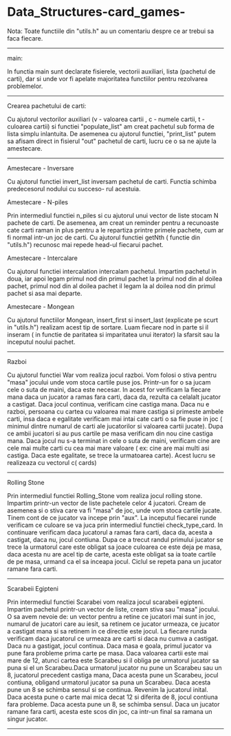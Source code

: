 # Data_Structures-card_games-

Nota: Toate functiile din "utils.h" au un comentariu
despre ce ar trebui sa faca fiecare.

-----------------------------------------------------

main:

In functia main sunt declarate fisierele, vectorii 
auxiliari, lista (pachetul de carti), dar si unde vor
fi apelate majoritatea functiilor pentru rezolvarea
problemelor. 

------------------------------------------------------

Crearea pachetului de carti:

Cu ajutorul vectorilor auxiliari (v - valoarea cartii
, c - numele cartii, t - culoarea cartii) si functiei
"populate_list" am creat pachetul sub forma de lista
simplu inlantuita. De asemenea cu ajutorul functiei,
"print_list" putem sa afisam direct in fisierul "out"
pachetul de carti, lucru ce o sa ne ajute la amestecare.

------------------------------------------------------ 

Amestecare - Inversare

Cu ajutorul functiei invert_list inversam pachetul de 
carti. Functia schimba predecesorul nodului cu succeso-
rul acestuia.

Amestecare - N-piles 

Prin intermediul functiei n_piles si cu ajutorul unui
vector de liste stocam N pachete de carti. De asemenea,
am creat un reminder pentru a recunoaste cate carti
raman in plus pentru a le repartiza printre primele
pachete, cum ar fi normal intr-un joc de carti.
Cu ajutorul functiei getNth ( functie din "utils.h") 
recunosc mai repede head-ul fiecarui pachet.

Amestecare - Intercalare

Cu ajutorul functiei intercalation intercalam pachetul.
Impartim pachetul in doua, iar apoi legam primul nod
din primul pachet la primul nod din al doilea pachet,
primul nod din al doilea pachet il legam la al doilea nod
din primul pachet si asa mai departe.

Amestecare - Mongean

Cu ajutorul functiilor Mongean, insert_first si insert_last
(explicate pe scurt in "utils.h") realizam acest tip de 
sortare. Luam fiecare nod in parte si il inseram ( in
functie de paritatea si imparitatea unui iterator) la
sfarsit sau la inceputul noului pachet.

-------------------------------------------------------

Razboi

Cu ajutorul functiei War vom realiza jocul razboi.
Vom folosi o stiva pentru "masa" jocului unde vom
stoca cartile puse jos. Printr-un for o sa jucam cele
o suta de maini, daca este necesar. In acest for verificam
la fiecare mana daca un jucator a ramas fara carti, daca da,
rezulta ca celalalt jucator a castigat. Daca jocul continua,
verificam cine castiga mana. Daca nu e razboi, persoana cu
cartea cu valoarea mai mare castiga si primeste ambele carti,
insa daca e egalitate verificam mai intai cate carti o sa fie
puse in joc ( minimul dintre numarul de carti ale jucatorilor si
valoarea cartii jucate). Dupa ce ambii jucatori si au pus cartile
pe masa verificam din nou cine castiga mana. Daca jocul nu s-a
terminat in cele o suta de maini, verificam cine are cele mai
multe carti cu cea mai mare valoare ( ex: cine are mai multi asi
castiga. Daca este egalitate, se trece la urmatoarea carte).
Acest lucru se realizeaza cu vectorul c( cards)

-------------------------------------------------------

Rolling Stone

Prin intermediul functiei Rolling_Stone vom realiza jocul
rolling stone. Impartim printr-un vector de liste pachetele
celor 4 jucatori. Cream de asemenea si o stiva care va fi
"masa" de joc, unde vom stoca cartile jucate. Tinem cont 
de ce jucator va incepe prin "aux". La inceputul fiecarei
runde verificam ce culoare se va juca prin intermediul functiei
check_type_card. In continuare verificam daca jucatorul a ramas
fara carti, daca da, acesta a castigat, daca nu, jocul contiuna.
Dupa ce a trecut randul primului jucator se trece la urmatorul care
este obligat sa joace culoarea ce este deja pe masa, daca acesta
nu are acel tip de carte, acesta este obligat sa ia toate cartile
de pe masa, urmand ca el sa inceapa jocul.  Ciclul se repeta
pana un jucator ramane fara carti.



--------------------------------------------------------

Scarabeii Egipteni

Prin intermediul functiei Scarabei vom realiza jocul scarabeii
egipteni. Impartim pachetul printr-un vector de liste, cream
stiva sau "masa" jocului. O sa avem nevoie de: un vector
pentru a retine ce jucatori mai sunt in joc, numarul de jucatori
care au iesit, sa retinem ce jucator urmeaza, ce jucator a 
castigat mana si sa retinem in ce directie este jocul. La fiecare
runda verificam daca jucatorul ce urmeaza are carti si daca nu
cumva a castigat. Daca nu a gastigat, jocul continua. Daca masa
e goala, primul jucator va pune fara probleme prima carte pe masa.
Daca valoarea cartii este mai mare de 12, atunci cartea este
Scarabeu si il obliga pe urmatorul jucator sa puna si el
un Scarabeu.Daca urmatorul jucator nu pune un Scarabeu sau un 8, jucatorul
precedent castiga mana, Daca acesta pune un Scarabeu, jocul contiuna,
obligand urmatorul jucator sa puna un Scarabeu. Daca acesta pune
un 8 se schimba sensul si se continua. Revenim la jucatorul inital.
Daca acesta pune o carte mai mica decat 12 si diferita de 8,
jocul contiuna fara probleme. Daca acesta pune un 8, se schimba
sensul. Daca un jucator ramane fara carti, acesta este scos din joc,
ca intr-un final sa ramana un singur jucator.

---------------------------------------------------------
